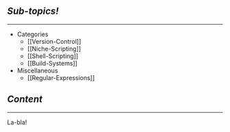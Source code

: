 ## *Sub-topics!*
---
* Categories
	* [[Version-Control]]
	* [[Niche-Scripting]]
	* [[Shell-Scripting]]
	* [[Build-Systems]]
* Miscellaneous
	* [[Regular-Expressions]]
## *Content*
---
La-bla!